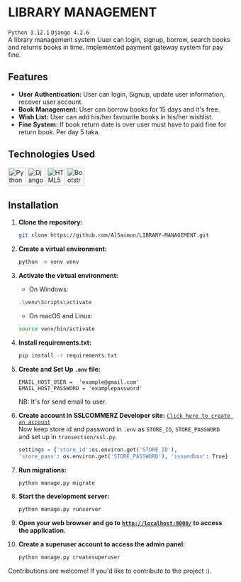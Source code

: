 # LIBRARY MANAGEMENT
`Python 3.12.1` `Django 4.2.6` </br>
A library management system Uuer can login, signup, borrow, search books and returns books in time. Implemented payment gateway system for pay fine.

## Features
- **User Authentication:** User can login, Signup, update user information, recover user account.
- **Book Management:** User can borrow books for 15 days and it's free. 
- **Wish List:** User can add his/her favourite books in his/her wishlist.
- **Fine System:** If book return date is over user must have to paid fine for return book. Per day 5 taka.

## Technologies Used
<a href="https://www.python.org/" title="Python"><img src="https://github.com/get-icon/geticon/raw/master/icons/python.svg" alt="Python" width="40px" height="40px"></a>
<a href="https://www.djangoproject.com/" title="Django"><img src="https://github.com/get-icon/geticon/raw/master/icons/django.svg" alt="Django" width="40px" height="40px"></a>
<a href="https://www.w3.org/TR/html5/" title="HTML5"><img src="https://github.com/get-icon/geticon/raw/master/icons/html-5.svg" alt="HTML5" width="40px" height="40px"></a>
<a href="https://getbootstrap.com/" title="Bootstrap"><img src="https://github.com/get-icon/geticon/raw/master/icons/bootstrap.svg" alt="Bootstrap" width="40px" height="40px"></a>

## Installation
1. **Clone the repository:**
    ```bash
    git clone https://github.com/AlSaimun/LIBRARY-MANAGEMENT.git
    ```
2. **Create a virtual environment:**

    ```bash
    python -m venv venv
    ```
3. **Activate the virtual environment:**

    - On Windows:

    ```bash
    .\venv\Scripts\activate
    ```

    - On macOS and Linux:

    ```bash
    source venv/bin/activate
    ```
4. **Install requirements.txt:**

    ```bash
    pip install -r requirements.txt
    ```
5. **Create and Set Up `.env` file:**
    ```
    EMAIL_HOST_USER =  'example@gmail.com'
    EMAIL_HOST_PASSWORD = 'examplepassword'
    ```
    NB: It's for send email to user.
6. **Create account in SSLCOMMERZ Developer site:**
  <a href="https://developer.sslcommerz.com/" target="_blank">`Click here to create an account`</a> </br>
  Now keep store id and password in `.env` as `STORE_ID`, `STORE_PASSWORD` and set up in `transection/ssl.py`.

    ```python
    settings = {'store_id':os.environ.get('STORE_ID'),
    'store_pass': os.environ.get('STORE_PASSWORD'), 'issandbox': True}
    ```
5. **Run migrations:**

    ```bash
    python manage.py migrate
    ```

6. **Start the development server:**

    ```bash
    python manage.py runserver
    ```
    
7. **Open your web browser and go to <a href="http://localhost:8000/" target="_blank">`http://localhost:8000/`</a> to access the application.**

8. **Create a superuser account to access the admin panel:**
    ```bash
    python manage.py createsuperuser
    ```
Contributions are welcome! If you'd like to contribute to the project :).
